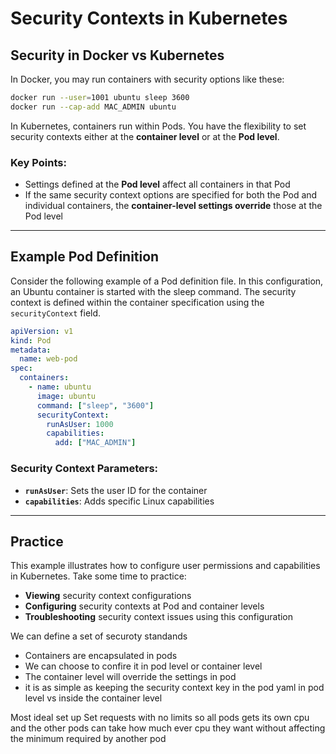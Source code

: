# Security Contexts in Kubernetes

## Security in Docker vs Kubernetes

In Docker, you may run containers with security options like these:

```sh
docker run --user=1001 ubuntu sleep 3600
docker run --cap-add MAC_ADMIN ubuntu
```

In Kubernetes, containers run within Pods. You have the flexibility to set security contexts either at the **container level** or at the **Pod level**.

### Key Points:
- Settings defined at the **Pod level** affect all containers in that Pod
- If the same security context options are specified for both the Pod and individual containers, the **container-level settings override** those at the Pod level

---

## Example Pod Definition

Consider the following example of a Pod definition file. In this configuration, an Ubuntu container is started with the sleep command. The security context is defined within the container specification using the `securityContext` field.

```yaml
apiVersion: v1
kind: Pod
metadata:
  name: web-pod
spec:
  containers:
    - name: ubuntu
      image: ubuntu
      command: ["sleep", "3600"]
      securityContext:
        runAsUser: 1000
        capabilities:
          add: ["MAC_ADMIN"]
```

### Security Context Parameters:
- **`runAsUser`**: Sets the user ID for the container
- **`capabilities`**: Adds specific Linux capabilities

---

## Practice

This example illustrates how to configure user permissions and capabilities in Kubernetes. Take some time to practice:

- **Viewing** security context configurations
- **Configuring** security contexts at Pod and container levels
- **Troubleshooting** security context issues using this configuration

We can define a set of securoty standands
- Containers are encapsulated in pods
- We can choose to confire it in pod level or container level
- The container level will override the settings in pod
- it is as simple as keeping the security context key in the pod yaml in pod level vs inside the container level

Most ideal set up
Set requests with no limits so all pods gets its own cpu and the other pods can take how much ever cpu they want without affecting the minimum required by another pod